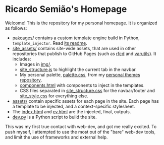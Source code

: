 # Ricardo Semião's Homepage

Welcome! This is the repository for my personal homepage. It is organized as follows:

- [pakcages/](packages/) contains a custom template engine build in Python, `template_injector`. Read [its readme](packages/README.md).
- [site_assets/](site_assets/) contains site-wide assets, that are used in other repositories that publish to GitHub Pages (such as [rfcd](https://github.com/ricardo-semiao/rfcd) and [varutils](https://github.com/ricardo-semiao/varutils)). It includes:
    - Images in [img/](site_assets/img/).
    - [site_structure.js](site_assets/site_structure.js) to highlight the current tab in the navbar.
    - My personal palette, [palette.css](palette.css), from my [personal themes repository](https://github.com/ricardo-semiao/ricardo-semiao).
    - [components.html](site_assets/components.html) with components to inject in the templates.
    - CSS files separated in [site_structure.css](site_assets/site_structure.css) for the navbar/footer and [site_style.css](site_assets/site_style.css) for everything else.
- [assets/](assets/) contain specific assets for each page in the site. Each page has a template to be injected, and a context-specific stylesheet.
- The [index.html](index.html) and [cv.html](cv.html) are the injected, final, outputs.
- [dev.py](dev.py) is a Python script to build the site.

This was my first true contact with web-dev, and got me really excited. To push myself, I attempted to use the most out of the "bare" web-dev tools, and limit the use of frameworks and external help.
